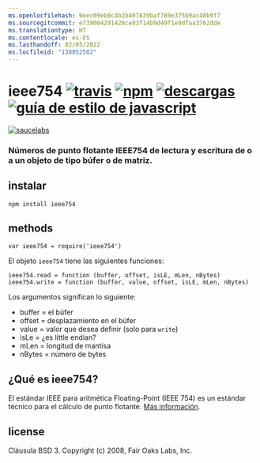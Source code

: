 ```yaml
---
ms.openlocfilehash: 9eec09eb0c4b2b407839baf789e375b9ac48b9f7
ms.sourcegitcommit: e739004291428ce83f14b9d49f1e9dfaa3762dde
ms.translationtype: HT
ms.contentlocale: es-ES
ms.lasthandoff: 02/05/2022
ms.locfileid: "138052582"
---
```

# <a name="ieee754-travistravis-imagetravis-url-npmnpm-imagenpm-url-downloadsdownloads-imagedownloads-url-javascript-style-guidestandard-imagestandard-url"></a>ieee754 [![travis][travis-image]][travis-url] [![npm][npm-image]][npm-url] [![descargas][downloads-image]][downloads-url] [![guía de estilo de javascript][standard-image]][standard-url]

[travis-image]: https://img.shields.io/travis/feross/ieee754/master.svg
[travis-url]: https://travis-ci.org/feross/ieee754
[npm-image]: https://img.shields.io/npm/v/ieee754.svg
[npm-url]: https://npmjs.org/package/ieee754
[downloads-image]: https://img.shields.io/npm/dm/ieee754.svg
[downloads-url]: https://npmjs.org/package/ieee754
[standard-image]: https://img.shields.io/badge/code_style-standard-brightgreen.svg
[standard-url]: https://standardjs.com

[![saucelabs][saucelabs-image]][saucelabs-url]

[saucelabs-image]: https://saucelabs.com/browser-matrix/ieee754.svg
[saucelabs-url]: https://saucelabs.com/u/ieee754

### <a name="readwrite-ieee754-floating-point-numbers-fromto-a-buffer-or-array-like-object"></a>Números de punto flotante IEEE754 de lectura y escritura de o a un objeto de tipo búfer o de matriz.

## <a name="install"></a>instalar

```
npm install ieee754
```

## <a name="methods"></a>methods

`var ieee754 = require('ieee754')`

El objeto `ieee754` tiene las siguientes funciones:

```
ieee754.read = function (buffer, offset, isLE, mLen, nBytes)
ieee754.write = function (buffer, value, offset, isLE, mLen, nBytes)
```

Los argumentos significan lo siguiente:

- buffer = el búfer
- offset = desplazamiento en el búfer
- value = valor que desea definir (solo para `write`)
- isLe = ¿es little endian?
- mLen = longitud de mantisa
- nBytes = número de bytes

## <a name="what-is-ieee754"></a>¿Qué es ieee754?

El estándar IEEE para aritmética Floating-Point (IEEE 754) es un estándar técnico para el cálculo de punto flotante. [Más información](http://en.wikipedia.org/wiki/IEEE_floating_point).

## <a name="license"></a>license

Cláusula BSD 3. Copyright (c) 2008, Fair Oaks Labs, Inc.
